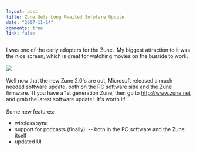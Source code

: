 ```yaml
--- 
layout: post
title: Zune Gets Long Awaited Sofwtare Update
date: "2007-11-14"
comments: true
link: false
---
```

I was one of the early adopters for the Zune.&nbsp; My biggest attraction to it was the nice screen, which is great for watching movies on the busride to work.<br><br><img src="http://http://www.zune.net/xweb/zune/argoV2/images/ZuneLogo.gif"><br><br>Well now that the new Zune 2.0's are out, Microsoft released a much needed software update, both on the PC software side and the Zune firmware.&nbsp; If you have a 1st generation Zune, then go to <a href="http://www.zune.net">http://www.zune.net</a> and grab the latest software update!&nbsp; It's worth it!<br><br>Some new features:<br><ul><li>wireless sync<br></li><li>support for podcasts (finally)&nbsp; -- both in the PC software and the Zune itself</li><li>updated UI<br></li></ul><br><br><p></p>
